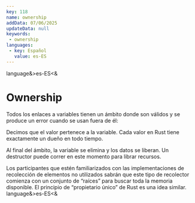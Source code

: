 ```yaml
---
key: 118
name: ownership
addData: 07/06/2025
updateData: null
keywords: 
 - ownership
languages:
 - key: Español
   value: es-ES
---
```

language&>es-ES<&
# Ownership
Todos los enlaces a variables tienen un ámbito donde son válidos y se produce un error cuando se usan fuera de él:

Decimos que el valor pertenece a la variable. Cada valor en Rust tiene exactamente un dueño en todo tiempo.

Al final del ámbito, la variable se elimina y los datos se liberan. Un destructor puede correr en este momento para librar recursos.

Los participantes que estén familiarizados con las implementaciones de recolección de elementos no utilizados sabrán que este tipo de recolector
comienza con un conjunto de “raíces” para buscar toda la memoria disponible. El principio de “propietario único” de Rust es una idea similar.
language&>es-ES<&